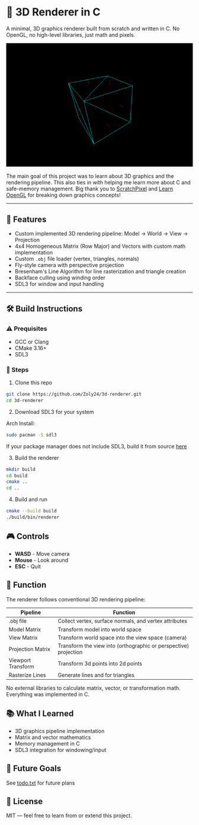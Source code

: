# 🧊 3D Renderer in C

A minimal, 3D graphics renderer built from scratch and written in C. No OpenGL, no high-level libraries, just math and pixels.

![Wireframe cube in 3D](screenshots/wireframe-cube.png)

The main goal of this project was to learn about 3D graphics and the rendering pipeline. This also ties in with helping me learn more about C and safe-memory management. Big thank you to [ScratchPixel](https://www.scratchpixel.com) and [Learn OpenGL](https://learnopengl.com/) for breaking down graphics concepts!



---

## 🎨 Features

- Custom implemented 3D rendering pipeline: Model -> World -> View -> Projection
- 4x4 Homogeneous Matrix (Row Major) and Vectors with custom math implementation
- Custom `.obj` file loader (vertex, triangles, normals)
- Fly-style camera with perspective projection
- Bresenham's Line Algorithm for line rasterization and triangle creation
- Backface culling using winding order
- SDL3 for window and input handling

---

## 🛠️ Build Instructions

### ⚠️ Prequisites

- GCC or Clang
- CMake 3.16+
- SDL3 

### 👟 Steps
1. Clone this repo

```bash
git clone https://github.com/Zoly24/3d-renderer.git
cd 3d-renderer
```

2. Download SDL3 for your system

Arch Install:
```bash
sudo pacman -S sdl3
```

If your package manager does not include SDL3, build it from source [here](https://github.com/libsdl-org/SDL/blob/main/INSTALL.md)

3. Build the renderer

```bash
mkdir build
cd build
cmake ..
cd ..
```

4. Build and run
```bash
cmake --build build
./build/bin/renderer
```

## 🎮 Controls
- **WASD** - Move camera
- **Mouse** - Look around
- **ESC** - Quit

## 🧠 Function

The renderer follows conventional 3D rendering pipeline: 

|      Pipeline      |                             Function                              |
| ------------------ | ----------------------------------------------------------------- |
| .obj file          |            Collect vertex, surface normals, and vertex attributes |
| Model Matrix       |                                  Transform model into world space |
| View Matrix        |                Transform world space into the view space (camera) |
| Projection Matrix  |  Transform the view into (orthographic or perspective) projection |
| Viewport Transform |                                Transform 3d points into 2d points |
| Rasterize Lines    |                                  Generate lines and for triangles |

No external libraries to calculate matrix, vector, or transformation math. Everything was implemented in C.

## 📚 What I Learned
- 3D graphics pipeline implementation
- Matrix and vector mathematics
- Memory management in C
- SDL3 integration for windowing/input

## 🚀 Future Goals

See [todo.txt](todo.txt) for future plans

## 📄 License
MIT — feel free to learn from or extend this project.
